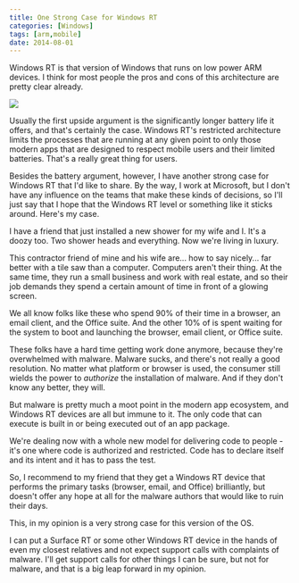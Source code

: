 ```yaml
---
title: One Strong Case for Windows RT
categories: [Windows]
tags: [arm,mobile]
date: 2014-08-01
---
```


Windows RT is that version of Windows that runs on low power ARM devices. I think for most people the pros and cons of this architecture are pretty clear already.

![](/files/caseforrt_01.jpg)

Usually the first upside argument is the significantly longer battery life it offers, and that&#39;s certainly the case. Windows RT&#39;s restricted architecture limits the processes that are running at any given point to only those modern apps that are designed to respect mobile users and their limited batteries. That&#39;s a really great thing for users.

Besides the battery argument, however, I have another strong case for Windows RT that I&#39;d like to share. By the way, I work at Microsoft, but I don&#39;t have any influence on the teams that make these kinds of decisions, so I&#39;ll just say that I hope that the Windows RT level or something like it sticks around. Here&#39;s my case.

I have a friend that just installed a new shower for my wife and I. It&#39;s a doozy too. Two shower heads and everything. Now we&#39;re living in luxury.

This contractor friend of mine and his wife are... how to say nicely... far better with a tile saw than a computer. Computers aren&#39;t their thing. At the same time, they run a small business and work with real estate, and so their job demands they spend a certain amount of time in front of a glowing screen.

We all know folks like these who spend 90% of their time in a browser, an email client, and the Office suite. And the other 10% of is spent waiting for the system to boot and launching the browser, email client, or Office suite.

These folks have a hard time getting work done anymore, because they&#39;re overwhelmed with malware. Malware sucks, and there&#39;s not really a good resolution. No matter what platform or browser is used, the consumer still wields the power to _authorize_ the installation of malware. And if they don&#39;t know any better, they will.

But malware is pretty much a moot point in the modern app ecosystem, and Windows RT devices are all but immune to it. The only code that can execute is built in or being executed out of an app package.

We&#39;re dealing now with a whole new model for delivering code to people - it&#39;s one where code is authorized and restricted. Code has to declare itself and its intent and it has to pass the test.

So, I recommend to my friend that they get a Windows RT device that performs the primary tasks (browser, email, and Office) brilliantly, but doesn&#39;t offer any hope at all for the malware authors that would like to ruin their days.

This, in my opinion is a very strong case for this version of the OS.

I can put a Surface RT or some other Windows RT device in the hands of even my closest relatives and not expect support calls with complaints of malware. I&#39;ll get support calls for other things I can be sure, but not for malware, and that is a big leap forward in my opinion.